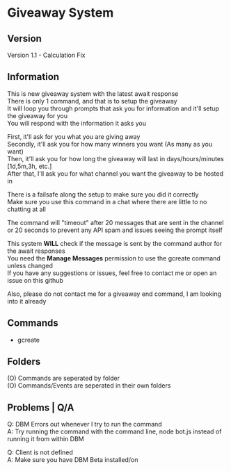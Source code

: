 # Giveaway System

## Version
Version 1.1 - Calculation Fix

## Information
This is new giveaway system with the latest await response  
There is only 1 command, and that is to setup the giveaway  
It will loop you through prompts that ask you for information and it'll setup the giveaway for you  
You will respond with the information it asks you  

First, it'll ask for you what you are giving away  
Secondly, it'll ask you for how many winners you want (As many as you want)  
Then, it'll ask you for how long the giveaway will last in days/hours/minutes [1d,5m,3h, etc.]  
After that, I'll ask you for what channel you want the giveaway to be hosted in  

There is a failsafe along the setup to make sure you did it correctly  
Make sure you use this command in a chat where there are little to no chatting at all  

The command will "timeout" after 20 messages that are sent in the channel or 20 seconds to prevent any API spam and issues seeing the prompt itself

This system **WILL** check if the message is sent by the command author for the await responses  
You need the **Manage Messages** permission to use the gcreate command unless changed  
If you have any suggestions or issues, feel free to contact me or open an issue on this github  

Also, please do not contact me for a giveaway end command, I am looking into it already

## Commands
 - gcreate

## Folders
(O) Commands are seperated by folder  
(O) Commands/Events are seperated in their own folders  

## Problems | Q/A

Q: DBM Errors out whenever I try to run the command  
A: Try running the command with the command line, node bot.js instead of running it from within DBM

Q: Client is not defined  
A: Make sure you have DBM Beta installed/on  


